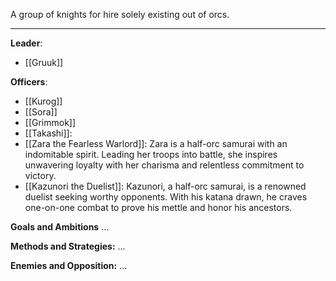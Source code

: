 A group of knights for hire solely existing out of orcs. 

---

**Leader**:
- [[Gruuk]]

**Officers**:
- [[Kurog]]
- [[Sora]]
- [[Grimmok]]
- [[Takashi]]:
- [[Zara the Fearless Warlord]]: Zara is a half-orc samurai with an indomitable spirit. Leading her troops into battle, she inspires unwavering loyalty with her charisma and relentless commitment to victory.
- [[Kazunori the Duelist]]: Kazunori, a half-orc samurai, is a renowned duelist seeking worthy opponents. With his katana drawn, he craves one-on-one combat to prove his mettle and honor his ancestors.

**Goals and Ambitions**
...

**Methods and Strategies:** 
...

**Enemies and Opposition:** 
...